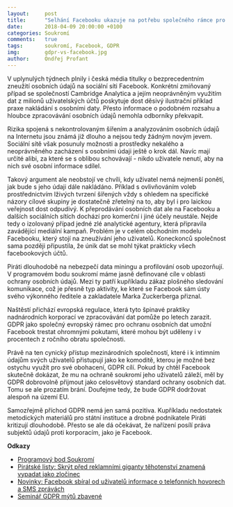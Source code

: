 ```yaml
---
layout:     post
title:      "Selhání Facebooku ukazuje na potřebu společného rámce pro ochranu osobních údajů"
date:       2018-04-09 20:00:00 +0100
categories: Soukromí
comments:   true
tags:       soukromí, Facebook, GDPR
img:        gdpr-vs-facebook.jpg
author:     Ondřej Profant
---
```


V uplynulých týdnech plnily i česká média titulky o bezprecedentním zneužití osobních údajů na sociální síti Facebook. Konkrétní zmiňovaný případ se společností Cambridge Analytica a jejím neoprávněným využitím dat z milionů uživatelských účtů poskytuje dost děsivý ilustrační příklad praxe nakládání s osobními daty. Přesto informace o podobném rozsahu a hloubce zpracovávání osobních údajů nemohla odborníky překvapit.

<!--more-->

Rizika spojená s nekontrolovaným šířením a analyzováním osobních údajů na Internetu jsou známá již dlouho a nejsou tedy žádným novým jevem. Sociální sítě však posunuly možnosti a prostředky nekalého a neoprávněného zacházení s osobními údaji ještě o krok dál. Navíc mají určité alibi, za které se s oblibou schovávají - nikdo uživatele nenutí, aby na nich své osobní informace sdílel.

Takový argument ale neobstojí ve chvíli, kdy uživatel nemá nejmenší ponětí, jak bude s jeho údaji dále nakládáno. Příklad s ovlivňováním voleb prostřednictvím lživých tvrzení šířených vždy s ohledem na specifické názory cílové skupiny je dostatečně zřetelný na to, aby byl i pro laickou veřejnost dost odpudivý. K přeprodávání osobních dat ale na Facebooku a dalších sociálních sítích dochází pro komerční i jiné účely neustále. Nejde tedy o izolovaný případ jedné zlé analytické agentury, která připravila zavádějící mediální kampaň. Problém je v celém obchodním modelu Facebooku, který stojí na zneužívání jeho uživatelů. Koneckonců společnost sama později připustila, že únik dat se mohl týkat prakticky všech facebookových účtů.

Piráti dlouhodobě na nebezpečí data miningu a profilování osob upozorňují. V programovém bodu soukromí máme jasně definované cíle v oblasti ochrany osobních údajů. Mezi ty patří kupříkladu zákaz plošného sledování komunikace, což je přesně typ aktivity, ke které se Facebook sám ústy svého výkonného ředitele a zakladatele Marka Zuckerberga přiznal.

Naštěstí přichází evropská regulace, která tyto špinavé praktiky nadnárodních korporací ve zpracovávání dat pomůže po letech zarazit. GDPR jako společný evropský rámec pro ochranu osobních dat umožní Facebook trestat ohromnými pokutami, které mohou být uděleny i v procentech z ročního obratu společnosti.

Právě na ten cynický přístup mezinárodních společností, které i k intimním údajům svých uživatelů přistupují jako ke komoditě, kterou je možné bez ostychu využít pro své obohacení, GDPR cílí. Pokud by chtěl Facebook skutečně dokázat, že mu na ochraně soukromí jeho uživatelů záleží, měl by GDPR dobrovolně přijmout jako celosvětový standard ochrany osobních dat. Tomu se ale prozatím brání. Doufejme tedy, že bude GDPR dodržovat alespoň na území EU.

Samozřejmě příchod GDPR nemá jen samá pozitiva. Kupříkladu nedostatek metodických materiálů pro státní instituce a drobné podnikatele Piráti kritizují dlouhodobě. Přesto se ale dá očekávat, že nařízení posílí práva subjektů údajů proti korporacím, jako je Facebook.

**Odkazy**

- [Programový bod Soukromí](https://www.pirati.cz/program/dlouhodoby/soukromi/)
- [Pirátské listy: Skrýt před reklamními giganty těhotenství znamená vypadat jako zločinec](https://www.piratskelisty.cz/clanek-1317-skryt-pred-reklamnimi-giganty-tehotenstvi-znamena-vypadat-jako-zlocinec)
- [Novinky: Facebook sbíral od uživatelů informace o telefonních hovorech a SMS zprávách](https://www.novinky.cz/internet-a-pc/468433-facebook-sbiral-od-uzivatelu-informace-o-telefonnich-hovorech-a-sms-zpravach.html)
- [Seminář GDPR mýtů zbavené](https://www.profant.eu/2018/seminar-gdpr.html)
